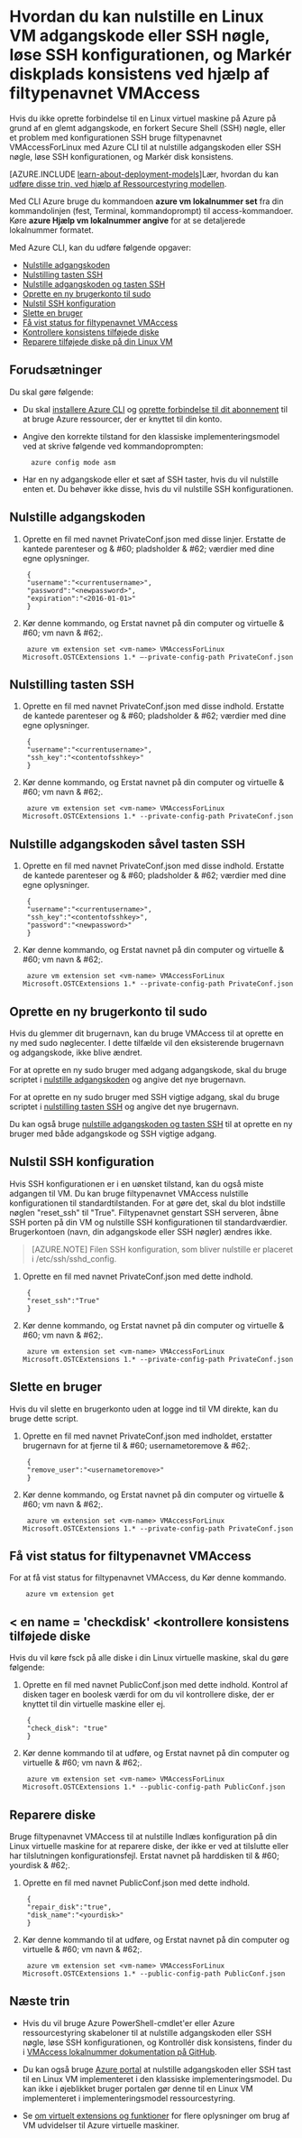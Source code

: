 <properties
        pageTitle="Nulstille Linux VM adgangskode og SSH nøgle fra CLI | Microsoft Azure"
        description="Sådan bruger filtypenavnet VMAccess fra Azure kommandolinjen (CLI) til at nulstille en Linux VM adgangskode eller SSH nøgle, løse SSH konfigurationen, og Markér disk konsistens"
        services="virtual-machines-linux"
        documentationCenter=""
        authors="cynthn"
        manager="timlt"
        editor=""
        tags="azure-service-management"/>

<tags
        ms.service="virtual-machines-linux"
        ms.workload="infrastructure-services"
        ms.tgt_pltfrm="vm-linux"
        ms.devlang="na"
        ms.topic="article"
        ms.date="06/14/2016"
        ms.author="cynthn"/>

# <a name="how-to-reset-a-linux-vm-password-or-ssh-key-fix-the-ssh-configuration-and-check-disk-consistency-using-the-vmaccess-extension"></a>Hvordan du kan nulstille en Linux VM adgangskode eller SSH nøgle, løse SSH konfigurationen, og Markér diskplads konsistens ved hjælp af filtypenavnet VMAccess


Hvis du ikke oprette forbindelse til en Linux virtuel maskine på Azure på grund af en glemt adgangskode, en forkert Secure Shell (SSH) nøgle, eller et problem med konfigurationen SSH bruge filtypenavnet VMAccessForLinux med Azure CLI til at nulstille adgangskoden eller SSH nøgle, løse SSH konfigurationen, og Markér disk konsistens. 

[AZURE.INCLUDE [learn-about-deployment-models](../../includes/learn-about-deployment-models-classic-include.md)]Lær, hvordan du kan [udføre disse trin, ved hjælp af Ressourcestyring modellen](https://github.com/Azure/azure-linux-extensions/tree/master/VMAccess).

Med CLI Azure bruge du kommandoen **azure vm lokalnummer set** fra din kommandolinjen (fest, Terminal, kommandoprompt) til access-kommandoer. Køre **azure Hjælp vm lokalnummer angive** for at se detaljerede lokalnummer formatet.

Med Azure CLI, kan du udføre følgende opgaver:

+ [Nulstille adgangskoden](#pwresetcli)
+ [Nulstilling tasten SSH](#sshkeyresetcli)
+ [Nulstille adgangskoden og tasten SSH](#resetbothcli)
+ [Oprette en ny brugerkonto til sudo](#createnewsudocli)
+ [Nulstil SSH konfiguration](#sshconfigresetcli)
+ [Slette en bruger](#deletecli)
+ [Få vist status for filtypenavnet VMAccess](#statuscli)
+ [Kontrollere konsistens tilføjede diske](#checkdisk)
+ [Reparere tilføjede diske på din Linux VM](#repairdisk)


## <a name="prerequisites"></a>Forudsætninger

Du skal gøre følgende:

- Du skal [installere Azure CLI](../xplat-cli-install.md) og [oprette forbindelse til dit abonnement](../xplat-cli-connect.md) til at bruge Azure ressourcer, der er knyttet til din konto.
- Angive den korrekte tilstand for den klassiske implementeringsmodel ved at skrive følgende ved kommandoprompten:
        
        azure config mode asm
        
- Har en ny adgangskode eller et sæt af SSH taster, hvis du vil nulstille enten et. Du behøver ikke disse, hvis du vil nulstille SSH konfigurationen.


## <a name="pwresetcli"></a>Nulstille adgangskoden

1. Oprette en fil med navnet PrivateConf.json med disse linjer. Erstatte de kantede parenteser og & #60; pladsholder & #62; værdier med dine egne oplysninger.

        {
        "username":"<currentusername>",
        "password":"<newpassword>",
        "expiration":"<2016-01-01>"
        }

2. Kør denne kommando, og Erstat navnet på din computer og virtuelle & #60; vm navn & #62;.

        azure vm extension set <vm-name> VMAccessForLinux Microsoft.OSTCExtensions 1.* –-private-config-path PrivateConf.json

## <a name="sshkeyresetcli"></a>Nulstilling tasten SSH

1. Oprette en fil med navnet PrivateConf.json med disse indhold. Erstatte de kantede parenteser og & #60; pladsholder & #62; værdier med dine egne oplysninger.

        {
        "username":"<currentusername>",
        "ssh_key":"<contentofsshkey>"
        }

2. Kør denne kommando, og Erstat navnet på din computer og virtuelle & #60; vm navn & #62;.

        azure vm extension set <vm-name> VMAccessForLinux Microsoft.OSTCExtensions 1.* --private-config-path PrivateConf.json

## <a name="resetbothcli"></a>Nulstille adgangskoden såvel tasten SSH

1. Oprette en fil med navnet PrivateConf.json med disse indhold. Erstatte de kantede parenteser og & #60; pladsholder & #62; værdier med dine egne oplysninger.

        {
        "username":"<currentusername>",
        "ssh_key":"<contentofsshkey>",
        "password":"<newpassword>"
        }

2. Kør denne kommando, og Erstat navnet på din computer og virtuelle & #60; vm navn & #62;.

        azure vm extension set <vm-name> VMAccessForLinux Microsoft.OSTCExtensions 1.* --private-config-path PrivateConf.json

## <a name="createnewsudocli"></a>Oprette en ny brugerkonto til sudo

Hvis du glemmer dit brugernavn, kan du bruge VMAccess til at oprette en ny med sudo nøglecenter. I dette tilfælde vil den eksisterende brugernavn og adgangskode, ikke blive ændret.

For at oprette en ny sudo bruger med adgang adgangskode, skal du bruge scriptet i [nulstille adgangskoden](#pwresetcli) og angive det nye brugernavn.

For at oprette en ny sudo bruger med SSH vigtige adgang, skal du bruge scriptet i [nulstilling tasten SSH](#sshkeyresetcli) og angive det nye brugernavn.

Du kan også bruge [nulstille adgangskoden og tasten SSH](#resetbothcli) til at oprette en ny bruger med både adgangskode og SSH vigtige adgang.

## <a name="sshconfigresetcli"></a>Nulstil SSH konfiguration

Hvis SSH konfigurationen er i en uønsket tilstand, kan du også miste adgangen til VM. Du kan bruge filtypenavnet VMAccess nulstille konfigurationen til standardtilstanden. For at gøre det, skal du blot indstille nøglen "reset_ssh" til "True". Filtypenavnet genstart SSH serveren, åbne SSH porten på din VM og nulstille SSH konfigurationen til standardværdier. Brugerkontoen (navn, din adgangskode eller SSH nøgler) ændres ikke.

> [AZURE.NOTE] Filen SSH konfiguration, som bliver nulstille er placeret i /etc/ssh/sshd_config.

1. Oprette en fil med navnet PrivateConf.json med dette indhold.

        {
        "reset_ssh":"True"
        }

2. Kør denne kommando, og Erstat navnet på din computer og virtuelle & #60; vm navn & #62;. 

        azure vm extension set <vm-name> VMAccessForLinux Microsoft.OSTCExtensions 1.* --private-config-path PrivateConf.json

## <a name="deletecli"></a>Slette en bruger

Hvis du vil slette en brugerkonto uden at logge ind til VM direkte, kan du bruge dette script.

1. Oprette en fil med navnet PrivateConf.json med indholdet, erstatter brugernavn for at fjerne til & #60; usernametoremove & #62;. 

        {
        "remove_user":"<usernametoremove>"
        }

2. Kør denne kommando, og Erstat navnet på din computer og virtuelle & #60; vm navn & #62;. 

        azure vm extension set <vm-name> VMAccessForLinux Microsoft.OSTCExtensions 1.* --private-config-path PrivateConf.json

## <a name="statuscli"></a>Få vist status for filtypenavnet VMAccess

For at få vist status for filtypenavnet VMAccess, du Kør denne kommando.

        azure vm extension get

## <a name="a-namecheckdiskacheck-consistency-of-added-disks"></a>< en name = 'checkdisk' <</a>kontrollere konsistens tilføjede diske

Hvis du vil køre fsck på alle diske i din Linux virtuelle maskine, skal du gøre følgende:

1. Oprette en fil med navnet PublicConf.json med dette indhold. Kontrol af disken tager en boolesk værdi for om du vil kontrollere diske, der er knyttet til din virtuelle maskine eller ej. 

        {   
        "check_disk": "true"
        }

2. Kør denne kommando til at udføre, og Erstat navnet på din computer og virtuelle & #60; vm navn & #62;.

        azure vm extension set <vm-name> VMAccessForLinux Microsoft.OSTCExtensions 1.* --public-config-path PublicConf.json 

## <a name='repairdisk'></a>Reparere diske 

Bruge filtypenavnet VMAccess til at nulstille Indlæs konfiguration på din Linux virtuelle maskine for at reparere diske, der ikke er ved at tilslutte eller har tilslutningen konfigurationsfejl. Erstat navnet på harddisken til & #60; yourdisk & #62;.

1. Oprette en fil med navnet PublicConf.json med dette indhold. 

        {
        "repair_disk":"true",
        "disk_name":"<yourdisk>"
        }

2. Kør denne kommando til at udføre, og Erstat navnet på din computer og virtuelle & #60; vm navn & #62;.

        azure vm extension set <vm-name> VMAccessForLinux Microsoft.OSTCExtensions 1.* --public-config-path PublicConf.json



## <a name="next-steps"></a>Næste trin

* Hvis du vil bruge Azure PowerShell-cmdlet'er eller Azure ressourcestyring skabeloner til at nulstille adgangskoden eller SSH nøgle, løse SSH konfigurationen, og Kontrollér disk konsistens, finder du i [VMAccess lokalnummer dokumentation på GitHub](https://github.com/Azure/azure-linux-extensions/tree/master/VMAccess). 

* Du kan også bruge [Azure portal](https://portal.azure.com) at nulstille adgangskoden eller SSH tast til en Linux VM implementeret i den klassiske implementeringsmodel. Du kan ikke i øjeblikket bruger portalen gør denne til en Linux VM implementeret i implementeringsmodel ressourcestyring.

* Se [om virtuelt extensions og funktioner](virtual-machines-linux-extensions-features.md) for flere oplysninger om brug af VM udvidelser til Azure virtuelle maskiner.

